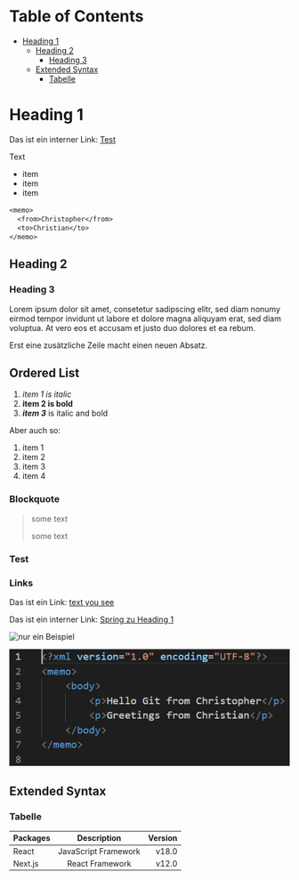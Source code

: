 # Table of Contents
 - [Heading 1](#heading-1)
   - [Heading 2](#heading-2)
     - [Heading 3](#heading-3)
   - [Extended Syntax](#extended-syntax)
     - [Tabelle](#tabelle)

# Heading 1

Das ist ein interner Link: [Test](#test)

Text

* item 
* item 
* item

```
<memo>
  <from>Christopher</from>
  <to>Christian</to>
</memo>
```

## Heading 2

### Heading 3

Lorem ipsum dolor sit amet, consetetur sadipscing 
elitr, sed diam nonumy eirmod tempor 
invidunt ut labore et dolore magna aliquyam
erat, sed diam voluptua. 
At vero eos et accusam et justo 
duo dolores et ea rebum. 

Erst eine zusätzliche Zeile macht einen neuen Absatz.

## Ordered List
1. *item 1 is italic*
2. **item 2 is bold**
3. ***item 3*** is italic and bold

Aber auch so: 

1. item 1
1. item 2
3. item 3
2. item 4

### Blockquote 

> some text
>
> some text

### Test

### Links

Das ist ein Link: [text you see](https://de.wikipedia.org/wiki/Markdown)

Das ist ein interner Link: [Spring zu Heading 1](#heading-1)

![nur ein Beispiel](https://commons.wikimedia.org/wiki/File:Example_de.jpg "Beispielbild")

[![alt text](xml_snippet.jpg)](https://codecats.xyz)

## Extended Syntax

### Tabelle

| Packages | Description          | Version |
| :---     |    :----:            |    ---: |
| React    | JavaScript Framework | v18.0   |
| Next.js  | React Framework      | v12.0   |






